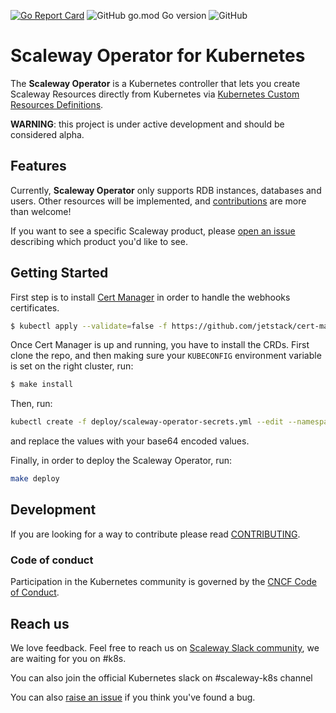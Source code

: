[![Go Report Card](https://goreportcard.com/badge/github.com/scaleway/scaleway-operator)](https://goreportcard.com/report/github.com/scaleway/scaleway-operator)
![GitHub go.mod Go version](https://img.shields.io/github/go-mod/go-version/scaleway/scaleway-operator)
![GitHub](https://img.shields.io/github/license/scaleway/scaleway-operator?style=flat)

# Scaleway Operator for Kubernetes

The **Scaleway Operator** is a Kubernetes controller that lets you create Scaleway Resources directly from Kubernetes via [Kubernetes Custom Resources Definitions](https://kubernetes.io/docs/concepts/extend-kubernetes/api-extension/custom-resources/).

**WARNING**: this project is under active development and should be considered alpha.

## Features

Currently, **Scaleway Operator** only supports RDB instances, databases and users. Other resources will be implemented, and [contributions](./CONTRIBUTING.md) are more than welcome!

If you want to see a specific Scaleway product, please [open an issue](https://github.com/scaleway/scaleway-operator/issues/new) describing which product you'd like to see.

## Getting Started

First step is to install [Cert Manager](https://cert-manager.io/docs/installation/kubernetes/) in order to handle the webhooks certificates.

```bash
$ kubectl apply --validate=false -f https://github.com/jetstack/cert-manager/releases/download/v1.0.3/cert-manager.yaml
```

Once Cert Manager is up and running, you have to install the CRDs. First clone the repo, and then making sure your `KUBECONFIG` environment variable is set on the right cluster, run:
```bash
$ make install
```

Then, run:
```bash
kubectl create -f deploy/scaleway-operator-secrets.yml --edit --namespace=scaleway-operator-system
```

and replace the values with your base64 encoded values.

Finally, in order to deploy the Scaleway Operator, run:
```bash
make deploy
```

## Development

If you are looking for a way to contribute please read [CONTRIBUTING](./CONTRIBUTING.md).

### Code of conduct

Participation in the Kubernetes community is governed by the [CNCF Code of Conduct](https://github.com/cncf/foundation/blob/master/code-of-conduct.md).

## Reach us

We love feedback. Feel free to reach us on [Scaleway Slack community](https://slack.scaleway.com), we are waiting for you on #k8s.

You can also join the official Kubernetes slack on #scaleway-k8s channel

You can also [raise an issue](https://github.com/scaleway/scaleway-operator/issues/new) if you think you've found a bug.
